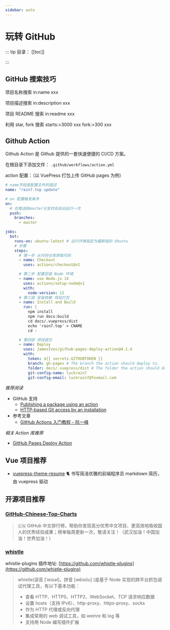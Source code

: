 ```yaml
---
sidebar: auto
---
```


# 玩转 GitHub

::: tip 目录：
[[toc]]

:::

## GitHub 搜索技巧

项目名称搜索 in:name xxx​

项目描述搜索 in:description xxx

项目 README 搜索 in:readme xxx

利用 star, fork 搜索 starts:>3000 xxx fork:>300 xxx

## Github Action

Github Action 是 Github 提供的一套快速便捷的 CI/CD 方案。

在根目录下添加文件： `.github/workflows/action.yml`

action 配置：（以 VuePress 打包上传 GitHub pages 为例）

```yml
# name字段是配置文件的描述
name: "rain7.top update"

# on 配置触发条件
on:
  # 在推送到master分支时会自动运行一次
  push:
    branches:
      - master

jobs:
  bot:
    runs-on: ubuntu-latest # 运行环境指定为最新版的 Ubuntu
    # 步骤
    steps:
      # 第一步 从代码仓库获取代码
      - name: Checkout
        uses: actions/checkout@v1

      # 第二步 配置安装 Node 环境
      - name: use Node.js 14
        uses: actions/setup-node@v1
        with:
          node-version: 12
      # 第三部 安装依赖 项目打包
      - name: Install and Build
        run: |
          npm install
          npm run docs:build
          cd docs/.vuepress/dist
          echo 'rain7.top' > CNAME
          cd -

      # 第四部 项目提交
      - name: Deploy
        uses: JamesIves/github-pages-deploy-action@4.1.4
        with:
          token: ${{ secrets.GITHUBTOKEN }}
          branch: gh-pages # The branch the action should deploy to.
          folder: docs/.vuepress/dist # The folder the action should deploy.
          git-config-name: luckrain7
          git-config-email: luckrain7@foxmail.com
```

_推荐阅读_

- GitHub 支持
  - [Publishing a package using an action](https://docs.github.com/en/packages/managing-github-packages-using-github-actions-workflows/publishing-and-installing-a-package-with-github-actions#publishing-a-package-using-an-action)
  - [HTTP-based Git access by an installation](https://docs.github.com/en/developers/apps/building-github-apps/authenticating-with-github-apps#http-based-git-access-by-an-installation)
- 参考文章
  - [GitHub Actions 入门教程 - 阮一峰](https://www.ruanyifeng.com/blog/2019/09/getting-started-with-github-actions.html)

_相关 Action 库推荐_

- [GitHub Pages Deploy Action](https://github.com/JamesIves/github-pages-deploy-action)

## Vue 项目推荐

- [vuepress-theme-resume](https://github.com/wannaxiao/vuepress-theme-resume) 🐈 书写简洁优雅的前端程序员 markdown 简历，由 vuepress 驱动

## 开源项目推荐

### [GitHub-Chinese-Top-Charts](https://github.com/kon9chunkit/GitHub-Chinese-Top-Charts)

> 🇨🇳 GitHub 中文排行榜，帮助你发现高分优秀中文项目、更高效地吸收国人的优秀经验成果；榜单每周更新一次，敬请关注！（武汉加油！中国加油！世界加油！）

### [whistle](https://github.com/avwo/whistle)

whistle-plugins 插件地址: [https://github.com/whistle-plugins](https://github.com/whistle-plugins)

> whistle(读音 [ˈwɪsəl]，拼音 [wēisǒu] )是基于 Node 实现的跨平台抓包调试代理工具，有以下基本功能：
>
> - 查看 HTTP、HTTPS、HTTP2、WebSocket、TCP 请求响应数据
> - 设置 hosts（支持 IPv6）、http-proxy、https-proxy、socks
> - 作为 HTTP 代理或反向代理
> - 集成常用的 web 调试工具，如 weinre 和 log 等
> - 支持用 Node 编写插件扩展
